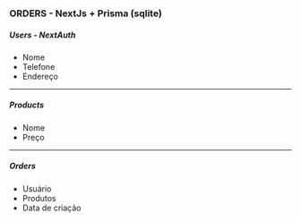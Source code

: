### ORDERS - NextJs + Prisma (sqlite)

##### Users - NextAuth

- Nome
- Telefone
- Endereço

---

##### Products

- Nome
- Preço

---

##### Orders

- Usuário
- Produtos
- Data de criação
